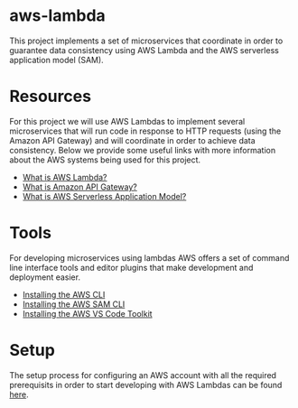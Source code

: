 # aws-lambda
This project implements a set of microservices that coordinate in order to guarantee data consistency using AWS Lambda and the AWS serverless application model (SAM).

# Resources
For this project we will use AWS Lambdas to implement several microservices that will run code in response to HTTP requests (using the Amazon API Gateway) and will coordinate in order to achieve data consistency. Below we provide some useful links with more information about the AWS systems being used for this project.

- [What is AWS Lambda?](https://docs.aws.amazon.com/lambda/latest/dg/welcome.html)
- [What is Amazon API Gateway?](https://docs.aws.amazon.com/apigateway/latest/developerguide/welcome.html)
- [What is AWS Serverless Application Model?](https://docs.aws.amazon.com/serverless-application-model/latest/developerguide/what-is-sam.html)

# Tools
For developing microservices using lambdas AWS offers a set of command line interface tools and editor plugins that make development and deployment easier.

- [Installing the AWS CLI](https://docs.aws.amazon.com/cli/latest/userguide/cli-chap-install.html)
- [Installing the AWS SAM CLI](https://docs.aws.amazon.com/serverless-application-model/latest/developerguide/serverless-sam-cli-install-windows.html)
- [Installing the AWS VS Code Toolkit](https://docs.aws.amazon.com/toolkit-for-vscode/latest/userguide/setup-toolkit.html)

# Setup
The setup process for configuring an AWS account with all the required prerequisits in order to start developing with AWS Lambdas can be found [here](https://docs.aws.amazon.com/serverless-application-model/latest/developerguide/serverless-sam-cli-install.html).
